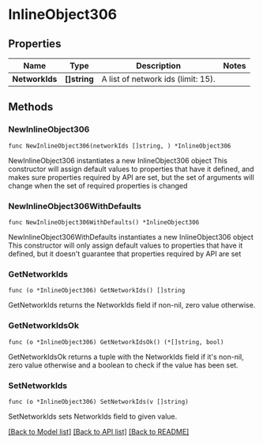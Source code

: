 # InlineObject306

## Properties

Name | Type | Description | Notes
------------ | ------------- | ------------- | -------------
**NetworkIds** | **[]string** | A list of network ids (limit: 15). | 

## Methods

### NewInlineObject306

`func NewInlineObject306(networkIds []string, ) *InlineObject306`

NewInlineObject306 instantiates a new InlineObject306 object
This constructor will assign default values to properties that have it defined,
and makes sure properties required by API are set, but the set of arguments
will change when the set of required properties is changed

### NewInlineObject306WithDefaults

`func NewInlineObject306WithDefaults() *InlineObject306`

NewInlineObject306WithDefaults instantiates a new InlineObject306 object
This constructor will only assign default values to properties that have it defined,
but it doesn't guarantee that properties required by API are set

### GetNetworkIds

`func (o *InlineObject306) GetNetworkIds() []string`

GetNetworkIds returns the NetworkIds field if non-nil, zero value otherwise.

### GetNetworkIdsOk

`func (o *InlineObject306) GetNetworkIdsOk() (*[]string, bool)`

GetNetworkIdsOk returns a tuple with the NetworkIds field if it's non-nil, zero value otherwise
and a boolean to check if the value has been set.

### SetNetworkIds

`func (o *InlineObject306) SetNetworkIds(v []string)`

SetNetworkIds sets NetworkIds field to given value.



[[Back to Model list]](../README.md#documentation-for-models) [[Back to API list]](../README.md#documentation-for-api-endpoints) [[Back to README]](../README.md)


